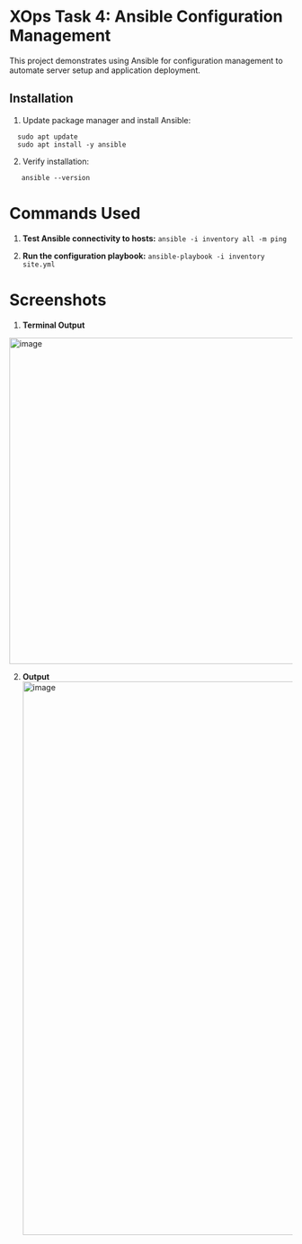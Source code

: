 # XOps Task 4: Ansible Configuration Management

This project demonstrates using Ansible for configuration management to automate server setup and application deployment.

## Installation

1. Update package manager and install Ansible:
```
  sudo apt update
  sudo apt install -y ansible
```

2. Verify installation:
```
   ansible --version
```

# Commands Used
1. **Test Ansible connectivity to hosts:**
     ```ansible -i inventory all -m ping```

2. **Run the configuration playbook:**
     ```ansible-playbook -i inventory site.yml```

# Screenshots

1. **Terminal Output**
<img width="1151" height="580" alt="image" src="https://github.com/user-attachments/assets/c6dfb5cc-77af-44d0-9dc2-632479d940c3" />

2. **Output**
   <img width="1853" height="984" alt="image" src="https://github.com/user-attachments/assets/5647116c-1925-429a-a671-262aaef1972e" />
